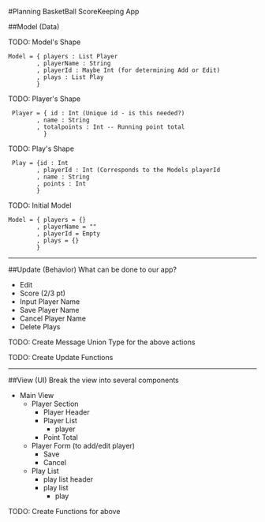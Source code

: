 #Planning BasketBall ScoreKeeping App

##Model (Data)

TODO: Model's Shape
```
Model = { players : List Player
        , playerName : String
        , playerId : Maybe Int (for determining Add or Edit)
        , plays : List Play
        }
```

TODO: Player's Shape
```
 Player = { id : Int (Unique id - is this needed?)
        , name : String
        , totalpoints : Int -- Running point total
          }
```

TODO: Play's Shape
```
 Play = {id : Int
        , playerId : Int (Corresponds to the Models playerId
        , name : String
        , points : Int
        }
```

TODO: Initial Model
```
Model = { players = {}
        , playerName = ""
        , playerId = Empty
        , plays = {}
        }
```

---
##Update (Behavior)
What can be done to our app?

 * Edit
 * Score (2/3 pt)
 * Input Player Name
 * Save Player Name
 * Cancel Player Name
 * Delete Plays

TODO: Create Message Union Type for the above actions

TODO: Create Update Functions

---
##View (UI)
Break the view into several components

 * Main View
     * Player Section
         * Player Header
         * Player List
             * player
         * Point Total
     * Player Form (to add/edit player)
        * Save
        * Cancel
     * Play List
        * play list header
        * play list
            * play

TODO: Create Functions for above
